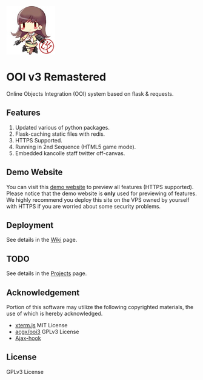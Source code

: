 ![Header](https://raw.githubusercontent.com/EnderQIU/ooi3-remastered/master/static/img/logo.png)
# OOI v3 Remastered
Online Objects Integration (OOI) system based on flask & requests.

## Features
1. Updated various of python packages.
2. Flask-caching static files with redis.
3. HTTPS Supported.
4. Running in 2nd Sequence (HTML5 game mode).
5. Embedded kancolle staff twitter off-canvas.

## Demo Website
You can visit this [demo website](https://ooi.enderqiu.cn/) to preview all features (HTTPS supported).
Please notice that the demo website is **only** used for previewing of features. We highly recommend 
you deploy this site on the VPS owned by yourself with HTTPS if you are worried about some security 
problems.

## Deployment
See details in the [Wiki](https://github.com/EnderQIU/ooi3-remastered/wiki) page.

## TODO
See details in the [Projects](https://github.com/EnderQIU/ooi3-remastered/projects) page.

## Acknowledgement
Portion of this software may utilize the following copyrighted materials, the use of which is hereby acknowledged.

- [xterm.js](https://xtermjs.org) MIT License
- [acgx/ooi3](https://github.com/acgx/ooi3) GPLv3 License
- [Ajax-hook](https://github.com/wendux/Ajax-hook)

## License
GPLv3 License
